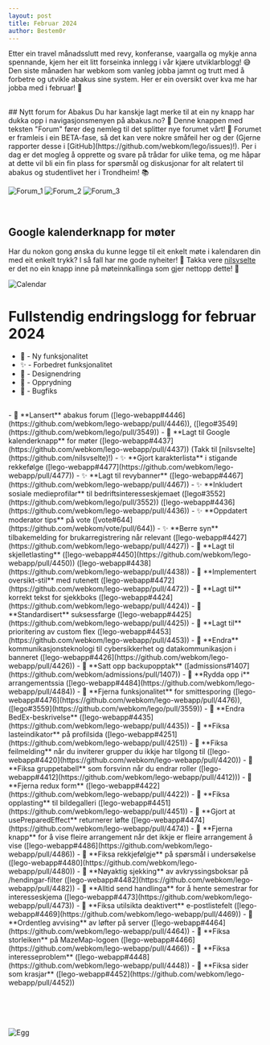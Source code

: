 ```yaml
---
layout: post
title: Februar 2024
author: Bestem0r
---
```


Etter ein travel månadsslutt med revy, konferanse, vaargalla og mykje anna spennande, kjem her eit litt forseinka innlegg i vår kjære utviklarblogg! 😅
Den siste månaden har webkom som vanleg jobba jamnt og trutt med å forbetre og utvikle abakus sine system. Her er ein oversikt over kva me har jobba med i februar! 🎉

<br>
## Nytt forum for Abakus
Du har kanskje lagt merke til at ein ny knapp har dukka opp i navigasjonsmenyen på abakus.no? 🤔
Denne knappen med teksten "Forum" fører deg nemleg til det splitter nye forumet vårt! 🥳 Forumet er framleis i ein BETA-fase, så det kan vere nokre småfeil her og
der (Gjerne rapporter desse i [GitHub](https://github.com/webkom/lego/issues)!). Per i dag er det mogleg å opprette og svare på trådar for ulike tema, og me håpar at dette vil bli ein fin plass for spørsmål og diskusjonar for alt relatert til abakus og studentlivet her i Trondheim! 📚

![Forum_1](/images/posts/2024-03-08-forum-1.png)
![Forum_2](/images/posts/2024-03-08-forum-2.png)
![Forum_3](/images/posts/2024-03-08-forum-3.png)

<br>

## Google kalenderknapp for møter
Har du nokon gong ønska du kunne legge til eit enkelt møte i kalendaren din med eit enkelt trykk? I så fall har me gode nyheiter! 🎁
Takka vere [nilsvselte](https://github.com/nilsvselte) er det no ein knapp inne på møteinnkallinga som gjer nettopp dette! 📅

![Calendar](/images/posts/2024-03-08-calendar.png)

# Fullstendig endringslogg for februar 2024

- 🚀 - Ny funksjonalitet
- ✨ - Forbedret funksjonalitet
- 🎨 - Designendring
- 🧹 - Opprydning
- 🐛 - Bugfiks

<br>
- 🚀 **Lansert** abakus forum ([lego-webapp#4446](https://github.com/webkom/lego-webapp/pull/4446)), ([lego#3549](https://github.com/webkom/lego/pull/3549))
- 🚀 **Lagt til Google kalenderknapp** for møter ([lego-webapp#4437](https://github.com/webkom/lego-webapp/pull/4437)) (Takk til [nilsvselte](https://github.com/nilsvselte)!)
- ✨ **Gjort karakterlista** i stigande rekkefølge ([lego-webapp#4477](https://github.com/webkom/lego-webapp/pull/4477))
- ✨ **Lagt til revybanner** ([lego-webapp#4467](https://github.com/webkom/lego-webapp/pull/4467))
- ✨ **Inkludert sosiale medieprofilar** til bedriftsinteresseskjemaet ([lego#3552](https://github.com/webkom/lego/pull/3552)) ([lego-webapp#4436](https://github.com/webkom/lego-webapp/pull/4436))
- ✨ **Oppdatert moderator tips** på vote ([vote#644](https://github.com/webkom/vote/pull/644))
- ✨ **Berre syn** tilbakemelding for brukarregistrering når relevant ([lego-webapp#4427](https://github.com/webkom/lego-webapp/pull/4427))
- 🎨 **Lagt til skjelletlasting** ([lego-webapp#4450](https://github.com/webkom/lego-webapp/pull/4450)) ([lego-webapp#4438](https://github.com/webkom/lego-webapp/pull/4438))
- 🎨 **Implementert oversikt-stil** med rutenett ([lego-webapp#4472](https://github.com/webkom/lego-webapp/pull/4472))
- 🎨 **Lagt til** korrekt tekst for sjekkboks ([lego-webapp#4424](https://github.com/webkom/lego-webapp/pull/4424))
- 🎨 **Standardisert** suksessfarge ([lego-webapp#4425](https://github.com/webkom/lego-webapp/pull/4425))
- 🎨 **Lagt til** prioritering av custom flex ([lego-webapp#4453](https://github.com/webkom/lego-webapp/pull/4453))
- 🧹 **Endra** kommunikasjonsteknologi til cybersikkerhet og datakommunikasjon i banneret ([lego-webapp#4426](https://github.com/webkom/lego-webapp/pull/4426))
- 🧹 **Satt opp backupopptak** ([admissions#1407](https://github.com/webkom/admissions/pull/1407))
- 🧹 **Rydda opp i** arrangementssia ([lego-webapp#4484](https://github.com/webkom/lego-webapp/pull/4484))
- 🧹 **Fjerna funksjonalitet** for smittesporing ([lego-webapp#4476](https://github.com/webkom/lego-webapp/pull/4476)), ([lego#3559](https://github.com/webkom/lego/pull/3559))
- 🧹 **Endra BedEx-beskrivelse** ([lego-webapp#4435](https://github.com/webkom/lego-webapp/pull/4435))
- 🐛 **Fiksa lasteindikator** på profilsida ([lego-webapp#4251](https://github.com/webkom/lego-webapp/pull/4251))
- 🐛 **Fiksa feilmelding** når du inviterer grupper du ikkje har tilgong til ([lego-webapp#4420](https://github.com/webkom/lego-webapp/pull/4420))
- 🐛 **Fiksa gruppetabell** som forsvinn når du endrar roller ([lego-webapp#4412](https://github.com/webkom/lego-webapp/pull/4412)))
- 🐛 **Fjerna redux form** ([lego-webapp#4422](https://github.com/webkom/lego-webapp/pull/4422))
- 🐛 **Fiksa opplasting** til bildegalleri ([lego-webapp#4451](https://github.com/webkom/lego-webapp/pull/4451))
- 🐛 **Gjort at usePreparedEffect** returnerer løfte ([lego-webapp#4474](https://github.com/webkom/lego-webapp/pull/4474))
- 🐛 **Fjerna knapp** for å vise fleire arrangement når det ikkje er fleire arrangement å vise ([lego-webapp#4486](https://github.com/webkom/lego-webapp/pull/4486))
- 🐛 **Fiksa rekkjefølgje** på spørsmål i undersøkelse ([lego-webapp#4480](https://github.com/webkom/lego-webapp/pull/4480))
- 🐛 **Nøyaktig sjekking** av avkryssingsboksar på /hendingar-filter ([lego-webapp#4482](https://github.com/webkom/lego-webapp/pull/4482))
- 🐛 **Alltid send handlinga** for å hente semestrar for interesseskjema ([lego-webapp#4473](https://github.com/webkom/lego-webapp/pull/4473))
- 🐛 **Fiksa utilsikta deaktivert** e-postlistefelt ([lego-webapp#4469](https://github.com/webkom/lego-webapp/pull/4469))
- 🐛 **Ordentleg avvising** av løfter på server ([lego-webapp#4464](https://github.com/webkom/lego-webapp/pull/4464))
- 🐛 **Fiksa storleiken** på MazeMap-logoen ([lego-webapp#4466](https://github.com/webkom/lego-webapp/pull/4466))
- 🐛 **Fiksa interesseproblem** ([lego-webapp#4448](https://github.com/webkom/lego-webapp/pull/4448))
- 🐛 **Fiksa sider som krasjar** ([lego-webapp#4452](https://github.com/webkom/lego-webapp/pull/4452))

<br>
<br>
<br>
<br>
<br>

![Egg](/images/posts/2024-03-08-egg.png)


